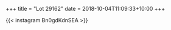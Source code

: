 +++
title       = "Lot 29162"
date        = 2018-10-04T11:09:33+10:00
+++

{{< instagram Bn0gdKdnSEA >}}
